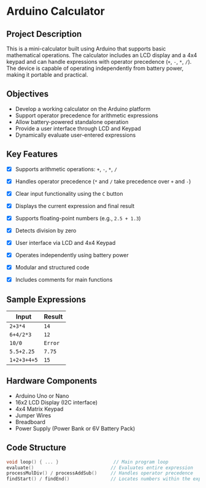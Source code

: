 # Arduino Calculator

## Project Description

This is a mini-calculator built using Arduino that supports basic mathematical operations. The calculator includes an LCD display and a 4x4 keypad and can handle expressions with operator precedence (`+`, `-`, `*`, `/`). The device is capable of operating independently from battery power, making it portable and practical.


## Objectives

- Develop a working calculator on the Arduino platform
- Support operator precedence for arithmetic expressions
- Allow battery-powered standalone operation
- Provide a user interface through LCD and Keypad
- Dynamically evaluate user-entered expressions


## Key Features

- [x] Supports arithmetic operations: `+`, `-`, `*`, `/`
- [x] Handles operator precedence (`*` and `/` take precedence over `+` and `-`)
- [x] Clear input functionality using the `C` button
- [x] Displays the current expression and final result
- [x] Supports floating-point numbers (e.g., `2.5 + 1.3`)
- [x] Detects division by zero
- [x] User interface via LCD and 4x4 Keypad
- [x] Operates independently using battery power
- [x] Modular and structured code
- [x] Includes comments for main functions



## Sample Expressions

| Input             | Result  |
|------------------|---------|
| `2+3*4`          | `14`    |
| `6+4/2*3`        | `12`    |
| `10/0`           | `Error` |
| `5.5+2.25`       | `7.75`  |
| `1+2+3+4+5`      | `15`    |


## Hardware Components

- Arduino Uno or Nano
- 16x2 LCD Display (I2C interface)
- 4x4 Matrix Keypad
- Jumper Wires
- Breadboard
- Power Supply (Power Bank or 6V Battery Pack)



## Code Structure

```cpp
void loop() { ... }                    // Main program loop
evaluate()                            // Evaluates entire expression
processMulDiv() / processAddSub()     // Handles operator precedence
findStart() / findEnd()               // Locates numbers within the expression
